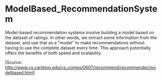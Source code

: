 # ModelBased_RecommendationSystem

Model-based recommendation systems involve building a model based on the dataset of ratings. In other words, we extract some information from the dataset, and use that as a "model" to make recommendations without having to use the complete dataset every time. This approach potentially offers the benefits of both speed and scalability. 

[Source: http://www.cs.carleton.edu/cs_comps/0607/recommend/recommender/modelbased.html]
